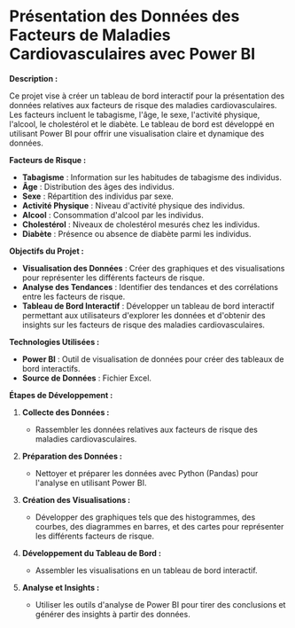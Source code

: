 # Présentation des Données des Facteurs de Maladies Cardiovasculaires avec Power BI

**Description :**

Ce projet vise à créer un tableau de bord interactif pour la présentation des données relatives aux facteurs de risque des maladies cardiovasculaires. Les facteurs incluent le tabagisme, l'âge, le sexe, l'activité physique, l'alcool, le cholestérol et le diabète. Le tableau de bord est développé en utilisant Power BI pour offrir une visualisation claire et dynamique des données.

**Facteurs de Risque :**

- **Tabagisme** : Information sur les habitudes de tabagisme des individus.
- **Âge** : Distribution des âges des individus.
- **Sexe** : Répartition des individus par sexe.
- **Activité Physique** : Niveau d'activité physique des individus.
- **Alcool** : Consommation d'alcool par les individus.
- **Cholestérol** : Niveaux de cholestérol mesurés chez les individus.
- **Diabète** : Présence ou absence de diabète parmi les individus.

**Objectifs du Projet :**

- **Visualisation des Données** : Créer des graphiques et des visualisations pour représenter les différents facteurs de risque.
- **Analyse des Tendances** : Identifier des tendances et des corrélations entre les facteurs de risque.
- **Tableau de Bord Interactif** : Développer un tableau de bord interactif permettant aux utilisateurs d'explorer les données et d'obtenir des insights sur les facteurs de risque des maladies cardiovasculaires.

**Technologies Utilisées :**

- **Power BI** : Outil de visualisation de données pour créer des tableaux de bord interactifs.
- **Source de Données** :  Fichier Excel.

**Étapes de Développement :**

1. **Collecte des Données :**
   - Rassembler les données relatives aux facteurs de risque des maladies cardiovasculaires.

2. **Préparation des Données :**
   - Nettoyer et préparer les données avec Python (Pandas) pour l'analyse en utilisant Power BI.

3. **Création des Visualisations :**
   - Développer des graphiques tels que des histogrammes, des courbes, des diagrammes en barres, et des cartes pour représenter les différents facteurs de risque.

4. **Développement du Tableau de Bord :**
   - Assembler les visualisations en un tableau de bord interactif.

5. **Analyse et Insights :**
   - Utiliser les outils d'analyse de Power BI pour tirer des conclusions et générer des insights à partir des données.
